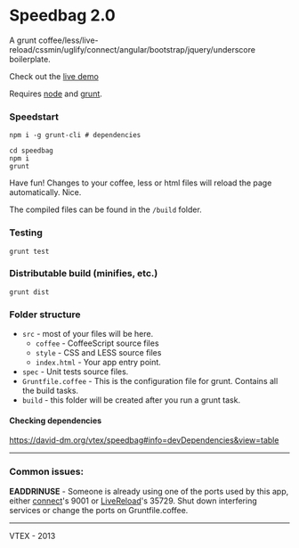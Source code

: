 # Speedbag 2.0

A grunt coffee/less/live-reload/cssmin/uglify/connect/angular/bootstrap/jquery/underscore boilerplate.

Check out the [live demo](http://vtex.github.io/speedbag)

Requires [node](http://nodejs.org/) and [grunt](http://gruntjs.com/).

### Speedstart

    npm i -g grunt-cli # dependencies

    cd speedbag
    npm i
    grunt

Have fun! Changes to your coffee, less or html files will reload the page automatically. Nice.

The compiled files can be found in the `/build` folder.

### Testing

    grunt test

### Distributable build (minifies, etc.)

    grunt dist

### Folder structure

- `src` - most of your files will be here.
	- `coffee` - CoffeeScript source files
	- `style` - CSS and LESS source files
	- `index.html` - Your app entry point.
- `spec` - Unit tests source files.
- `Gruntfile.coffee` - This is the configuration file for grunt. Contains all the build tasks.
- `build` - this folder will be created after you run a grunt task.

#### Checking dependencies

https://david-dm.org/vtex/speedbag#info=devDependencies&view=table

------

### Common issues:

**EADDRINUSE** - Someone is already using one of the ports used by this app, either [connect](https://github.com/gruntjs/grunt-contrib-connect)'s 9001 or [LiveReload](https://github.com/gruntjs/grunt-contrib-livereload)'s 35729.
Shut down interfering services or change the ports on Gruntfile.coffee.

------

VTEX - 2013
